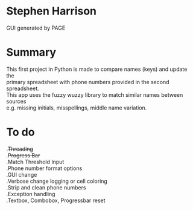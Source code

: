 # Stephen Harrison  
GUI generated by PAGE  
  
# Summary
This first project in Python is made to compare names (keys) and update the  
primary spreadsheet with phone numbers provided in the second spreadsheet.  
This app uses the fuzzy wuzzy library to match similar names between sources  
e.g. missing initials, misspellings, middle name variation.  
  
# To do
.~~Threading~~  
.~~Progress Bar~~  
.Match Threshold Input  
.Phone number format options  
.GUI change  
.Verbose change logging or cell coloring  
.Strip and clean phone numbers  
.Exception handling  
.Textbox, Combobox, Progressbar reset  